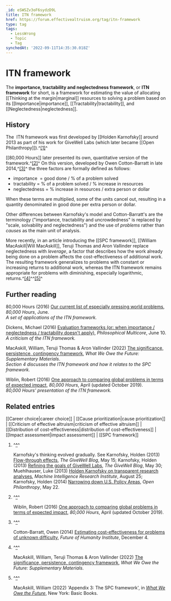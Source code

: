 ```yaml
---
_id: eSWSZv3oF6sydzD9L
title: ITN framework
href: https://forum.effectivealtruism.org/tag/itn-framework
type: tag
tags:
  - LessWrong
  - Topic
  - Tag
synchedAt: '2022-09-11T14:35:30.018Z'
---
```

# ITN framework

The **importance, tractability and neglectedness framework**, or **ITN framework** for short, is a framework for estimating the value of allocating [[Thinking at the margin|marginal]] resources to solving a problem based on its [[Importance|importance]], [[Tractability|tractability]], and [[Neglectedness|neglectedness]].

History
-------

The  ITN framework was first developed by [[Holden Karnofsky]] around 2013 as part of his work for GiveWell Labs (which later became [[Open Philanthropy]]).^[\[1\]](#fnuc4xj13qrf)^

[[80,000 Hours]] later presented its own, quantitative version of the framework.^[\[2\]](#fngi07mnssz6e)^ On this version, developed by Owen Cotton-Barratt in late 2014,^[\[3\]](#fnij97eh8n5wr)^ the three factors are formally defined as follows:

*   importance  = good done / % of a problem solved
*   tractability = % of a problem solved / % increase in resources
*   neglectedness = % increase in resources / extra person or dollar

When these terms are multiplied, some of the units cancel out, resulting in a quantity denominated in good done per extra person or dollar.

Other differences between Karnofsky's model and Cotton-Barratt's are the terminology ("importance, tractability and uncrowdedness" is replaced by "scale, solvability and neglectedness") and the use of *problems* rather than *causes* as the main unit of analysis.

More recently, in an article introducing the [[SPC framework]], [[William MacAskill|Will MacAskill]], Teruji Thomas and Aron Vallinder replace neglectedness with *leverage*, a factor that describes how the work already being done on a problem affects the cost-effectiveness of additional work. The resulting framework generalizes to problems with constant or increasing returns to additional work, whereas the ITN framework remains appropriate for problems with diminishing, especially logarithmic, returns.^[\[4\]](#fnj7nsmnubyva)^^[\[5\]](#fnig270ghkvg)^

Further reading
---------------

80,000 Hours (2016) [Our current list of especially pressing world problems](https://80000hours.org/problem-profiles/), *80,000 Hours*, June.  
*A set of applications of the ITN framework.*

Dickens, Michael (2016) [Evaluation frameworks (or: when importance / neglectedness / tractability doesn't apply)](http://mdickens.me/2016/06/10/evaluation_frameworks_(or-_when_scale-neglectedness-tractability_doesn%27t_apply)), *Philosophical Multicore*, June 10.  
*A criticism of the ITN framework.*

MacAskill, William, Teruji Thomas & Aron Vallinder (2022) [The significance, persistence, contingency framework](https://drive.google.com/file/d/1Lapv64IYsvUnaYWDFmZBoDWe_x5_zkr7/view), *What We Owe the Future: Supplementary Materials*.  
*Section 4 discusses the ITN framework and how it relates to the SPC framework.*

Wiblin, Robert (2016) [One approach to comparing global problems in terms of expected impact](https://80000hours.org/articles/problem-framework/), *80,000 Hours*, April (updated October 2019).  
*80,000 Hours' presentation of the ITN framework.*

Related entries
---------------

[[Career choice|career choice]] | [[Cause prioritization|cause prioritization]] | [[Criticism of effective altruism|criticism of effective altruism]] | [[Distribution of cost-effectiveness|distribution of cost-effectiveness]] | [[Impact assessment|impact assessment]] | [[SPC framework]]

1.  ^**[^](#fnrefuc4xj13qrf)**^
    
    Karnofsky's thinking evolved gradually. See Karnofsky, Holden (2013) [Flow-through effects](https://blog.givewell.org/2013/05/15/flow-through-effects/), *The GiveWell Blog*, May 15; Karnofsky, Holden (2013) [Refining the goals of GiveWell Labs](https://blog.givewell.org/2013/05/30/refining-the-goals-of-givewell-labs/), *The GiveWell Blog*, May 30; Muehlhauser, Luke (2013) [Holden Karnofsky on transparent research analyses](https://intelligence.org/2013/08/25/holden-karnofsky-interview/), *Machine Intelligence Research Institute*, August 25; Karnofsky, Holden (2014) [Narrowing down U.S. Policy Areas](https://www.openphilanthropy.org/blog/narrowing-down-us-policy-areas), *Open Philanthropy*, May 22.
    
2.  ^**[^](#fnrefgi07mnssz6e)**^
    
    Wiblin, Robert (2016) [One approach to comparing global problems in terms of expected impact](https://80000hours.org/articles/problem-framework/), *80,000 Hours*, April (updated October 2019).
    
3.  ^**[^](#fnrefij97eh8n5wr)**^
    
    Cotton-Barratt, Owen (2014) [Estimating cost-effectiveness for problems of unknown difficulty](https://www.fhi.ox.ac.uk/estimating-cost-effectiveness/), *Future of Humanity Institute*, December 4.
    
4.  ^**[^](#fnrefj7nsmnubyva)**^
    
    MacAskill, William, Teruji Thomas & Aron Vallinder (2022) [The significance, persistence, contingency framework](https://drive.google.com/file/d/1Lapv64IYsvUnaYWDFmZBoDWe_x5_zkr7/view), *What We Owe the Future: Supplementary Materials*.
    
5.  ^**[^](#fnrefig270ghkvg)**^
    
    MacAskill, William (2022) 'Appendix 3: The SPC framework', in [*What We Owe the Future*](https://en.wikipedia.org/wiki/Special:BookSources/978-1-5416-1862-6), New York: Basic Books.